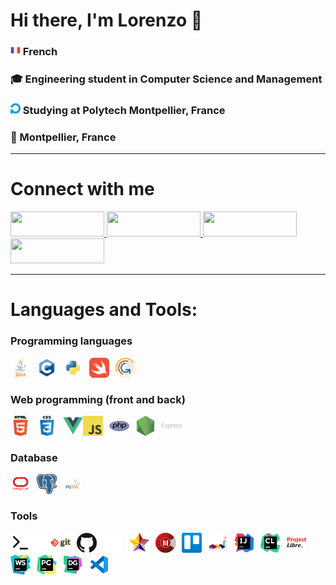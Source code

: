 # Hi there, I'm Lorenzo 👋 

### <img float="right" style="width:16px;" alt="french flag" src="./img/french-flag.png"> French

<h3>🎓 Engineering student in Computer Science and Management</h3>

### <img style="width:16px;" alt="polytech logo" src="./img/polytech-logo.png">  Studying at Polytech Montpellier, France

<h3>📍 Montpellier, France</h3>

---

# Connect with me

<a href="https://www.linkedin.com/in/lorenzo-italiano-dev/" target="blank">
  <img src="https://img.shields.io/badge/linkedin-%230077B5.svg?style=for-the-badge&logo=linkedin&logoColor=white" style="width: 150px; height: 40px;">
</a>

<a href="#">
  <img src="https://img.shields.io/badge/Guldo%233033-fza?style=for-the-badge&logo=discord&logoColor=white" style="width: 150px; height: 40px;">
</a>

<a href="mailto:lorenzo.italiano34@gmail.com" target="blank">
  <img src="https://img.shields.io/badge/Gmail-D14836?style=for-the-badge&logo=gmail&logoColor=white" style="width: 150px; height: 40px;">
</a>

<a href="https://www.instagram.com/lorenzo_ita_/" target="blank">
  <img src="https://img.shields.io/badge/Instagram-%23E4405F.svg?style=for-the-badge&logo=Instagram&logoColor=white" style="width: 150px; height: 40px;">
</a>

--- 

# Languages and Tools:

<h3>Programming languages</h3>

<a href="https://dev.java/" target="blank">
  <img align="left" alt="Java" width="32px" src="img/java-logo.png" style="padding-right:10px;"/>
</a>
  
<a href="https://en.cppreference.com/w/" target="blank">
  <img align="left" alt="C" width="32px" src="img/c-logo.png" style="padding-right:10px;"/>
</a>
  
<a href="https://www.python.org/" target="blank">
  <img align="left" alt="Python" width="32px" src="img/python-logo.png" style="padding-right:10px;"/>
</a>
    
<a href="https://www.swift.org/" target="blank">
  <img align="left" alt="Swift" width="32px" src="img/swift-logo.png" style="padding-right:10px;"/>
</a>
  
<a href="https://gama-platform.org/" target="blank">
  <img align="left" alt="Gama Platform" width="32px" src="img/gama-logo.png" style="padding-right:10px;"/>
</a>
  
<br/>
<br/>
<h3>Web programming (front and back)</h3>

<a href="https://developer.mozilla.org/en-US/docs/Web/HTML" target="blank">
  <img align="left" alt="HTML5" width="32px" src="img/html-logo.png" style="padding-right:10px;"/>
</a>

<a href="https://developer.mozilla.org/en-US/docs/Web/CSS" target="blank">
  <img align="left" alt="CSS3" width="32px" src="img/css-logo.png" style="padding-right:10px;"/>
</a>

<a href="https://vuejs.org/" target="blank">
  <img align="left" alt="Vue" width="32px" src="img/vue-logo.png"/>
</a>

<a href="https://developer.mozilla.org/en-US/docs/Web/JavaScript" target="blank">
  <img align="left" alt="JavaScript" width="32px" src="img/javascript-logo.png" style="padding-right:10px;"/>
</a>

<a href="https://www.php.net/" target="blank">
  <img align="left" alt="PHP" width="32px" src="img/php-logo.png" style="padding-right:10px;"/>
</a>

<a href="https://nodejs.org/en/" target="blank">
  <img align="left" alt="Node.js" width="32px" src="img/nodejs-logo.png" style="padding-right:10px;"/>
</a>

<a href="https://expressjs.com/" target="blank">
  <img align="left" alt="Express" width="32px" src="img/express-logo.png" style="padding-right:10px;"/>
</a>

<br/>
<br/>
<h3>Database</h3>

<a href="https://www.oracle.com/id/index.html" target="blank">
  <img align="left" alt="Oracle" width="32px" src="img/oracle-logo.png" style="padding-right:10px;"/>
</a>

<a href="https://www.postgresql.org/" target="blank">
  <img align="left" alt="PostgreSQL" width="32px" src="img/postgresql-logo.png" style="padding-right:10px;"/>
</a>

<a href="https://www.mysql.com/" target="blank">
  <img align="left" alt="MySQL" width="32px" src="img/mysql-logo.png" style="padding-right:10px;"/>
</a>

<br/>
<br/>
<h3>Tools</h3>

<a href="https://en.wikipedia.org/wiki/Bash_(Unix_shell)" target="blank">
  <img align="left" alt="Terminal" width="32px" src="./img/terminal-light.svg#gh-light-mode-only"/>
  <img align="left" alt="Terminal" width="32px" src="./img/terminal-dark.svg#gh-dark-mode-only"/>
</a>

<a href="https://git-scm.com/" target="blank">
  <img align="left" alt="Git" width="32px" src="img/git-logo.png" style="padding-right:10px;"/>
</a>

<a href="https://github.com/" target="blank">
  <img align="left" alt="GitHub" width="32px" src="img/github-logo-dark.png#gh-light-mode-only" style="padding-right:10px;"/>
  <img align="left" alt="GitHub" width="32px" src="img/github-logo-light.png#gh-dark-mode-only" style="padding-right:10px;"/>
</a>

<a href="https://staruml.io/" target="blank">
  <img align="left" alt="StarUML" width="32px" src="img/staruml-logo.png" style="padding-right:10px;"/>
</a>

<a href="https://www.modelio.org/" target="blank">
  <img align="left" alt="Modelio" width="32px" src="img/modelio-logo.png" style="padding-right:10px;"/>
</a>

<a href="https://trello.com/en" target="blank">
  <img align="left" alt="Trello" width="32px" src="img/trello-logo.png" style="padding-right:10px;"/>
</a>

<a href="https://www.projectlibre.com/" target="blank">
  <picture width="32px">
    <source media="(prefers-color-scheme: dark)" srcset="img/projectlibre-logo-light.png">
    <img width="32px" alt="Project Libre" src="img/projectlibre-logo-dark.png">
  </picture>
  <!--
  <img align="left" alt="Project Libre" width="32px" src="img/projectlibre-logo-dark.png#gh-light-mode-only" style="padding-right:10px;"/>
  <img align="left" alt="Project Libre" width="32px" src="img/projectlibre-logo-light.png#gh-dark-mode-only" style="padding-right:10px;"/>
  -->
</a>

<a href="http://www.plantuml.com/" target="blank">
  <img align="left" alt="PlantUML" width="32px" src="img/plantuml-logo.png" style="padding-right:10px;"/>
</a>

<a href="https://www.jetbrains.com/idea/" target="blank">
  <img align="left" alt="Intellij" width="32px" src="img/intellij-logo.png" style="padding-right:10px;"/>
</a>

<a href="https://www.jetbrains.com/clion/" target="blank">
  <img align="left" alt="Clion" width="32px" src="img/clion-logo.png" style="padding-right:10px;"/>
</a>

<a href="https://www.jetbrains.com/webstorm/" target="blank">
  <img align="left" alt="WebStorm" width="32px" src="img/webstorm-logo.png" style="padding-right:10px;"/>
</a>

<a href="https://www.jetbrains.com/pycharm/" target="blank">
  <img align="left" alt="Pycharm" width="32px" src="img/pycharm-logo.png" style="padding-right:10px;"/>
</a>

<a href="https://www.jetbrains.com/datagrip/" target="blank">
  <img align="left" alt="DataGrip" width="32px" src="img/datagrip-logo.png" style="padding-right:10px;"/>
</a>

<a href="https://code.visualstudio.com/" target="blank">
  <img align="left" alt="Visual Studio Code" width="32px" src="img/vscode-logo.png" style="padding-right:10px;"/>
</a>

<!--
---

# My most used languages

[![Top Langs](https://github-readme-stats.vercel.app/api/top-langs/?username=lorenzo-italiano&layout=compact&theme=dracula)](https://github.com/anuraghazra/github-readme-stats)

-->

<!--
sources:

https://github.com/simple-icons/simple-icons

https://simpleicons.org/

https://github.com/Ileriayo/markdown-badges#badges

https://github.com/alexandresanlim/Badges4-README.md-Profile

https://github.com/martonlederer/martonlederer

https://github.com/abhisheknaiidu/awesome-github-profile-readme#game-mode-

-->
